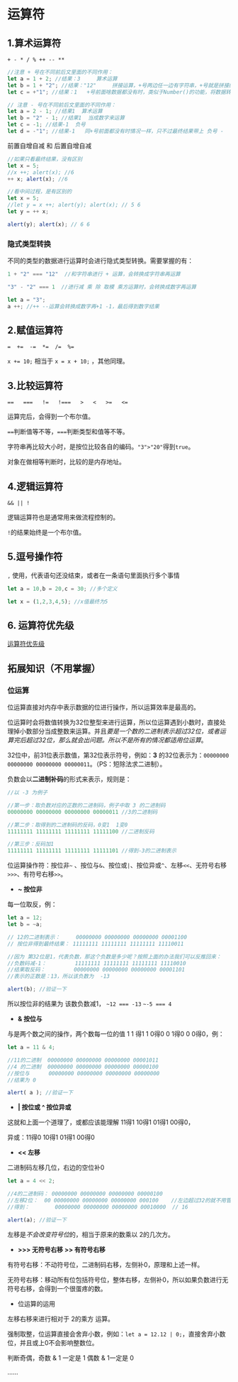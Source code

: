 # 运算符

## 1.算术运算符

`+ - * / % ++ -- **`

```js
//注意 + 号在不同前后文里面的不同作用：
let a = 1 + 2; //结果：3     算术运算
let b = 1 + "2"; //结果："12"     拼接运算，+号两边任一边有字符串，+号就是拼接的作用
let c = +"1"; //结果：1   +号前面啥数据都没有时，类似于Number()的功能，将数据转换为数字，转不了得到NaN
```

```js
// 注意 - 号在不同前后文里面的不同作用：
let a = 2 - 1; //结果1  算术运算
let b = "2" - 1; //结果1  当成数字来运算
let c = -1; //结果-1  负号
let d = -"1"; //结果-1   同+号前面都没有时情况一样，只不过最终结果带上 负号 -
```

前置自增自减 和 后置自增自减

```js
//如果只看最终结果，没有区别
let x = 5;
//x ++; alert(x); //6
++ x; alert(x); //6
```

```js
//看中间过程，是有区别的
let x = 5;
//let y = x ++; alert(y); alert(x); // 5 6
let y = ++ x; 

alert(y); alert(x); // 6 6
```

### 隐式类型转换

不同的类型的数据进行运算时会进行隐式类型转换。需要掌握的有：

```js
1 + "2" === "12"  //和字符串进行 + 运算，会转换成字符串再运算

"3" - "2" === 1  //进行减 乘 除 取模 乘方运算时，会转换成数字再运算

let a = "3";
a ++; //++ --运算会转换成数字再+1 -1，最后得到数字结果
```

## 2.赋值运算符

`=  +=  -=  *=  /=  %=`

`x += 10;` 相当于 `x = x + 10;` ，其他同理。

## 3.比较运算符

`==   ===   !=   !===   >   <   >=   <=`

运算完后，会得到一个布尔值。

`==`判断值等不等，`===`判断类型和值等不等。

字符串再比较大小时，是按位比较各自的编码。`"3">"20"`得到`true`。

对象在做相等判断时，比较的是内存地址。

## 4.逻辑运算符

`&& || !`

逻辑运算符也是通常用来做流程控制的。

`!`的结果始终是一个布尔值。

## 5.逗号操作符

`,` 使用，代表语句还没结束，或者在一条语句里面执行多个事情

```js
let a = 10,b = 20,c = 30; //多个定义

let x = (1,2,3,4,5); //x值最终为5
```

## 6. 运算符优先级

[运算符优先级](https://baike.baidu.com/item/%E8%BF%90%E7%AE%97%E7%AC%A6%E4%BC%98%E5%85%88%E7%BA%A7/4752611?fr=aladdin)


## 拓展知识（不用掌握）

### 位运算

位运算直接对内存中表示数据的位进行操作，所以运算效率是最高的。

位运算时会将数值转换为32位整型来进行运算，所以位运算遇到小数时，直接处理掉小数部分当成整数来运算。并且*要是一个数的二进制表示超过32位，或者运算完后超过32位，那么就会出问题。所以不是所有的情况都适用位运算*。

32位中，前31位表示数值，第32位表示符号，例如：**3** 的32位表示为：`00000000 00000000 00000000 00000011`。（PS：短除法求二进制）。

负数会以**二进制补码**的形式来表示，规则是：

```js
//以 -3 为例子

//第一步：取负数对应的正数的二进制码，例子中取 3 的二进制码
00000000 00000000 00000000 00000011 //3的二进制码

//第二步：取得到的二进制码的反码，0变1  1变0
11111111 11111111 11111111 11111100 //二进制反码

//第三步：反码加1
11111111 11111111 11111111 11111101 //得到-3的二进制表示
```

位运算操作符：按位非`~` 、按位与`&`、按位或`|`、按位异或`^`、左移`<<`、无符号右移`>>>`、有符号右移`>>`。

- **~ 按位非**

每一位取反，例：

```js
let a = 12;
let b = ~a;

// 12的二进制表示：     00000000 00000000 00000000 00001100
// 按位非得到最终结果： 11111111 11111111 11111111 11110011  

//因为 第32位是1，代表负数，那这个负数是多少呢？按照上面的办法我们可以反推回来：
//负数码减-1：         11111111 11111111 11111111 11110010
//结果取反码：         00000000 00000000 00000000 00001101
//表示的正数是：13，所以该负数为  -13

alert(b); //验证一下
```

所以按位非的结果为 该数负数减1， `~12 === -13` `~-5 === 4`

- **& 按位与**

与是两个数之间的操作，两个数每一位的值 1 1 得1   1 0得0   0 1得0  0 0得0，例：

```js
let a = 11 & 4;

//11的二进制  00000000 00000000 00000000 00001011
//4 的二进制  00000000 00000000 00000000 00000100
//按位与      00000000 00000000 00000000 00000000
//结果为 0

alert( a ); //验证一下
```

- **| 按位或    ^ 按位异或**

这就和上面一个道理了，或都应该能理解 11得1  10得1   01得1  00得0，

异或：11得0   10得1    01得1   00得0   

- **<< 左移**

二进制码左移几位，右边的空位补0

```js
let a = 4 << 2;

//4的二进制码： 00000000 00000000 00000000 00000100
//左移2位：  00 00000000 00000000 00000000 000100    //左边超过32的就不用管了，右边少于8位的补0    
//得到：        00000000 00000000 00000000 00010000  // 16

alert(a); //验证一下
```

左移是*不会改变符号位*的，相当于原来的数乘以 2的几次方。

- **>>> 无符号右移    >> 有符号右移**

有符号右移：不动符号位，二进制码右移，左侧补0，原理和上述一样。

无符号右移：移动所有位包括符号位，整体右移，左侧补0，所以如果负数进行无符号右移，会得到一个很蛋疼的数。

- 位运算的运用

左移右移来进行相对于 2的乘方 运算。

强制取整，位运算直接会舍弃小数，例如：`let a = 12.12 | 0;`，直接舍弃小数位，并且或上0不会影响整数位。

判断奇偶，奇数 & 1 一定是 1            偶数 & 1一定是 0

……